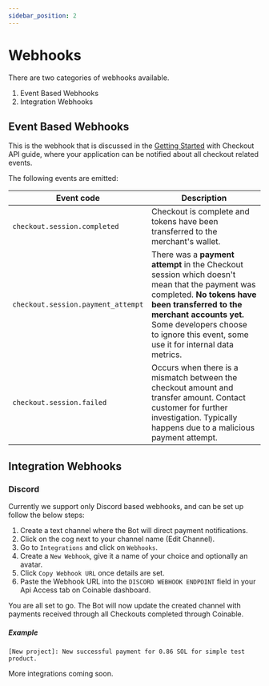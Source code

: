 ```yaml
---
sidebar_position: 2
---
```


# Webhooks

There are two categories of webhooks available.

1. Event Based Webhooks
2. Integration Webhooks

## Event Based Webhooks

This is the webhook that is discussed in the [Getting Started](https://docs.coinablepay.com/developers/checkouts/getting-started) with Checkout API guide, where your application can be notified about all checkout related events.

The following events are emitted:

| Event code                         | Description                                                                                                                                                                                                                                                      |
| ---------------------------------- | ---------------------------------------------------------------------------------------------------------------------------------------------------------------------------------------------------------------------------------------------------------------- |
| `checkout.session.completed`       | Checkout is complete and tokens have been transferred to the merchant's wallet.                                                                                                                                                                                  |
| `checkout.session.payment_attempt` | There was a **payment attempt** in the Checkout session which doesn't mean that the payment was completed. **No tokens have been transferred to the merchant accounts yet.** Some developers choose to ignore this event, some use it for internal data metrics. |
| `checkout.session.failed`          | Occurs when there is a mismatch between the checkout amount and transfer amount. Contact customer for further investigation. Typically happens due to a malicious payment attempt.                                                                               |


## Integration Webhooks

### Discord

Currently we support only Discord based webhooks, and can be set up follow the below steps:

1. Create a text channel where the Bot will direct payment notifications.
2. Click on the cog next to your channel name (Edit Channel).
3. Go to `Integrations` and click on `Webhooks`.
4. Create a `New Webhook`, give it a name of your choice and optionally an avatar.
5. Click `Copy Webhook URL` once details are set.
6. Paste the Webhook URL into the `DISCORD WEBHOOK ENDPOINT` field in your Api Access tab on Coinable dashboard.

You are all set to go. The Bot will now update the created channel with payments received through all Checkouts completed through Coinable.

##### Example

```
[New project]: New successful payment for 0.86 SOL for simple test product.
```

More integrations coming soon.
